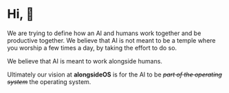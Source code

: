 # Hi, 👋

We are trying to define how an AI and humans work together and be productive together. We believe that AI is not meant to be a temple where you worship a few times a day, by taking the effort to do so. 

We believe that AI is meant to work alongside humans.

Ultimately our vision at **alongsideOS** is for the AI to be ~~_part of the operating system_~~ the operating system. 
